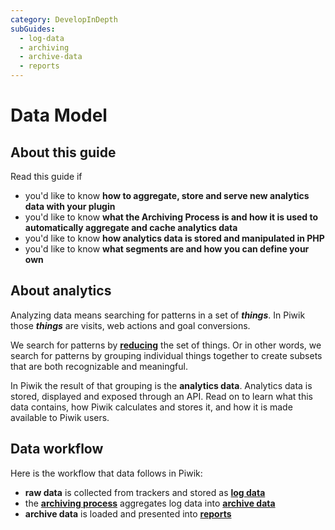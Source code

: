 ```yaml
---
category: DevelopInDepth
subGuides:
  - log-data
  - archiving
  - archive-data
  - reports
---
```

# Data Model

## About this guide

Read this guide if

- you'd like to know **how to aggregate, store and serve new analytics data with your plugin**
- you'd like to know **what the Archiving Process is and how it is used to automatically aggregate and cache analytics data**
- you'd like to know **how analytics data is stored and manipulated in PHP**
- you'd like to know **what segments are and how you can define your own**

## About analytics

Analyzing data means searching for patterns in a set of _**things**_. In Piwik those **_things_** are visits, web actions and goal conversions.

We search for patterns by [**reducing**](https://en.wikipedia.org/wiki/Data_reduction) the set of things. Or in other words, we search for patterns by grouping individual things together to create subsets that are both recognizable and meaningful.

In Piwik the result of that grouping is the **analytics data**. Analytics data is stored, displayed and exposed through an API. Read on to learn what this data contains, how Piwik calculates and stores it, and how it is made available to Piwik users.

## Data workflow

Here is the workflow that data follows in Piwik:

- **raw data** is collected from trackers and stored as [**log data**](/guides/log-data)
- the [**archiving process**](/guides/archiving) aggregates log data into [**archive data**](/guides/archive-data)
- **archive data** is loaded and presented into [**reports**](/guides/reports)
